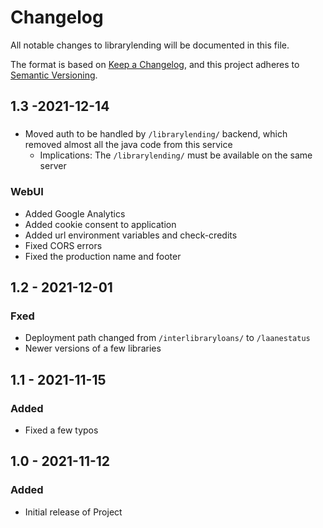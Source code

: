 # Changelog
All notable changes to librarylending will be documented in this file.

The format is based on [Keep a Changelog](https://keepachangelog.com/en/1.0.0/),
and this project adheres to [Semantic Versioning](https://semver.org/spec/v2.0.0.html).

## 1.3 -2021-12-14

###
- Moved auth to be handled by `/librarylending/` backend, which removed almost all the java code from this service
  - Implications: The `/librarylending/` must be available on the same server 


### WebUI
- Added Google Analytics
- Added cookie consent to application
- Added url environment variables and check-credits
- Fixed CORS errors
- Fixed the production name and footer

## 1.2 - 2021-12-01
### Fxed

- Deployment path changed from `/interlibraryloans/` to `/laanestatus`
- Newer versions of a few libraries

## 1.1 - 2021-11-15
### Added

- Fixed a few typos


## 1.0 - 2021-11-12
### Added

- Initial release of Project
